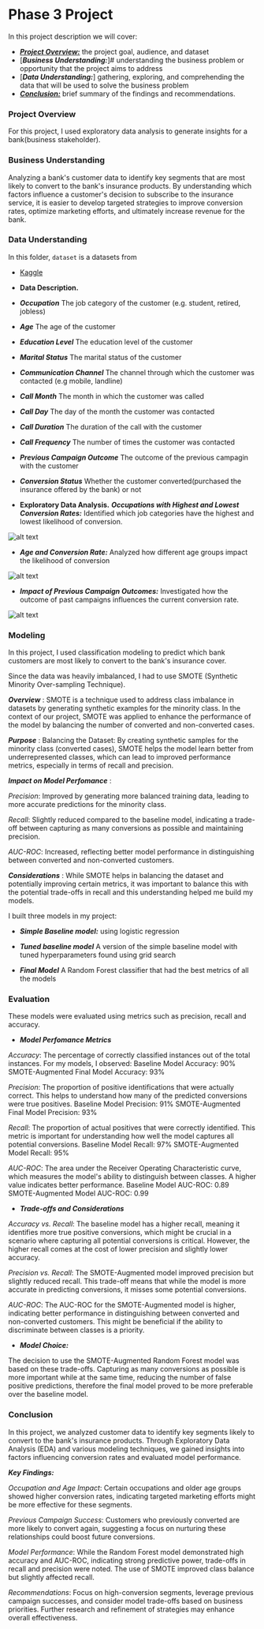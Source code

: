 # Phase 3 Project

In this project description we will cover:

* [***Project Overview:***](#project-overview) the project goal, audience, and dataset
* [***Business Understanding:***]# understanding the business problem or opportunity that the project aims to address
* [***Data Understanding:***] gathering, exploring, and comprehending the data that will be used to solve the business problem
* [***Conclusion:***](#conclusion) brief summary of the findings and recommendations.


### Project Overview

For this project, I used exploratory data analysis to generate insights for a bank(business stakeholder).


### Business Understanding
Analyzing a bank's customer data to identify key segments that are most likely to convert to the bank's insurance products. By understanding which factors influence a customer's decision to subscribe to the insurance service, it is easier to develop targeted strategies to improve conversion rates, optimize marketing efforts, and ultimately increase revenue for the bank.

### Data Understanding
In this folder, `dataset` is a datasets from 
* [Kaggle](https://www.kaggle.com/)

* **Data Description.**

* ***Occupation*** The job category of the customer (e.g. student, retired, jobless)

* ***Age*** The age of the customer

* ***Education Level*** The education level of the customer

* ***Marital Status*** The marital status of the customer

* ***Communication Channel*** The channel through which the customer was contacted (e.g mobile, landline)

* ***Call Month*** The month in which the customer was called

* ***Call Day*** The day of the month the customer was contacted

* ***Call Duration*** The duration of the call with the customer

* ***Call Frequency*** The number of times the customer was contacted

* ***Previous Campaign Outcome*** The outcome of the previous campagin with the customer

* ***Conversion Status*** Whether the customer converted(purchased the insurance offered by the bank) or not


* **Exploratory Data Analysis.**
***Occupations with Highest and Lowest Conversion Rates:***
Identified which job categories have the highest and lowest likelihood of conversion.

![alt text](image-2.png)

* ***Age and Conversion Rate:*** Analyzed how different age groups impact the likelihood of conversion

![alt text](image-1.png)

* ***Impact of Previous Campaign Outcomes:***  Investigated how the outcome of past campaigns influences the current conversion rate.

![alt text](image-3.png)


### Modeling

In this project, I used classification modeling to predict which bank customers are most likely to convert to the bank's
insurance cover.

Since the data was heavily imbalanced, I had to use SMOTE (Synthetic Minority Over-sampling Technique).

 ***Overview*** : SMOTE is a technique used to address class imbalance in datasets by generating synthetic examples for the minority class. In the context of our project, SMOTE was applied to enhance the performance of the model by balancing the number of converted and non-converted cases.

***Purpose*** : Balancing the Dataset: By creating synthetic samples for the minority class (converted cases), SMOTE helps the model learn better from underrepresented classes, which can lead to improved performance metrics, especially in terms of recall and precision.


 ***Impact on Model Perfomance*** :

*Precision*: Improved by generating more balanced training data, leading to more accurate predictions for the minority class.

*Recall*: Slightly reduced compared to the baseline model, indicating a trade-off between capturing as many conversions as possible and maintaining precision.

*AUC-ROC*: Increased, reflecting better model performance in distinguishing between converted and non-converted customers.

***Considerations*** : While SMOTE helps in balancing the dataset and potentially improving certain metrics, it was important to balance this with the potential trade-offs in recall and this understanding helped me build my models.

I built three models in my project:
* ***Simple Baseline model:*** using logistic regression

* ***Tuned baseline model*** A version of the simple baseline model with tuned hyperparameters found using grid search

* ***Final Model*** A Random Forest classifier that had the best metrics of all the models

### Evaluation
These models were evaluated using metrics such as precision, recall and accuracy.

 
* ***Model Perfomance Metrics***

*Accuracy*: The percentage of correctly classified instances out of the total instances. For my models, I observed:
Baseline Model Accuracy: 90%
SMOTE-Augmented Final Model Accuracy: 93%


*Precision*: The proportion of positive identifications that were actually correct. This helps to understand how many of the predicted conversions were true positives.
Baseline Model Precision: 91%
SMOTE-Augmented Final Model Precision: 93%

*Recall*: The proportion of actual positives that were correctly identified. This metric is important for understanding how well the model captures all potential conversions.
Baseline Model Recall: 97%
SMOTE-Augmented Model Recall: 95%


*AUC-ROC*: The area under the Receiver Operating Characteristic curve, which measures the model's ability to distinguish between classes. A higher value indicates better performance.
Baseline Model AUC-ROC: 0.89
SMOTE-Augmented Model AUC-ROC: 0.99


* ***Trade-offs and Considerations***

*Accuracy vs. Recall*: The baseline model has a higher recall, meaning it identifies more true positive conversions, which might be crucial in a scenario where capturing all potential conversions is critical. However, the higher recall comes at the cost of lower precision and slightly lower accuracy.


*Precision vs. Recall*: The SMOTE-Augmented model improved precision but slightly reduced recall. This trade-off means that while the model is more accurate in predicting conversions, it misses some potential conversions.

*AUC-ROC*: The AUC-ROC for the SMOTE-Augmented model is higher, indicating better performance in distinguishing between converted and non-converted customers. This might be beneficial if the ability to discriminate between classes is a priority.


* ***Model Choice:***

The decision to use the SMOTE-Augmented Random Forest model was based on these trade-offs. Capturing as many conversions as possible is more important while at the same time, reducing the number of false positive predictions, therefore the final model proved to be more preferable over the baseline model.

### Conclusion
In this project, we analyzed customer data to identify key segments likely to convert to the bank's insurance products. Through Exploratory Data Analysis (EDA) and various modeling techniques, we gained insights into factors influencing conversion rates and evaluated model performance.

***Key Findings:***

*Occupation and Age Impact*: Certain occupations and older age groups showed higher conversion rates, indicating targeted marketing efforts might be more effective for these segments.

*Previous Campaign Success*: Customers who previously converted are more likely to convert again, suggesting a focus on nurturing these relationships could boost future conversions.


*Model Performance*: While the Random Forest model demonstrated high accuracy and AUC-ROC, indicating strong predictive power, trade-offs in recall and precision were noted. The use of SMOTE improved class balance but slightly affected recall.


*Recommendations*: Focus on high-conversion segments, leverage previous campaign successes, and consider model trade-offs based on business priorities. Further research and refinement of strategies may enhance overall effectiveness.